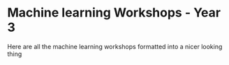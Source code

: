 # Machine learning Workshops - Year 3
Here are all the machine learning workshops formatted into a nicer looking thing
